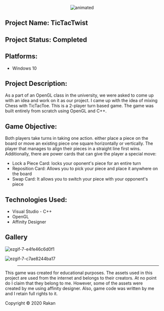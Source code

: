 <p align="center">
  <img src="https://user-images.githubusercontent.com/57303814/101993766-0f908580-3c72-11eb-8540-c3f15edd8813.png" alt="animated" />
</p>

## Project Name:  TicTacTwist

## Project Status:  Completed

## Platforms: 
-  Windows 10

## Project Description:

As a part of an OpenGL class in the university, we were asked to come up with an idea and work on it as our project. I came up with the idea of mixing Chess with TicTacToe. This is a 2-player turn based game. The game was built entirely from scratch using OpenGL and C++. 
 
 
## Game Objective: 
Both players take turns in taking one action. either place a piece on the board or move an existing piece one square horizontally or vertically. The player that manages to align their pieces in a straight line first wins. Additionally, there are power cards that can give the player a special move:
- Lock a Piece Card: locks your oponent's piece for an entire turn
- Reposition Card: Allows you to pick your piece and place it anywhere on the board
- Swap Card: It allows you to switch your piece with your opponent's piece


## Technologies Used:
- Visual Studio - C++
- OpenGL
- Affinity Designer


## Gallery

![ezgif-7-e4fe46c6d0f1](https://user-images.githubusercontent.com/57303814/101994054-4071ba00-3c74-11eb-89d1-77ac8490514f.png)

![ezgif-7-c7ae8244ba17](https://user-images.githubusercontent.com/57303814/101994065-5da68880-3c74-11eb-8478-6d8e97e96b96.gif)
> ----------------------------------------------

This game was created for educational purposes. The assets used in this project are used from the internet and belongs to their creators. At no point do I claim that they belong to me. However, some of the assets were created by me using affinity designer. Also, game code was written by me and I retain full rights to it.

Copyright © 2020 Rakan
